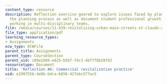 ```yaml
---
content_type: resource
description: Reflection exercise geared to explore issues faced by planners during
  the planning process as well as document student professional growth and experiences
  working in multi-disciplinary teams.
file: /media/courses/11-439-revitalizing-urban-main-streets-st-claude-avenue-new-orleans-spring-2009/e299755b4e0bb4cab858427ebc577ac5_MIT11_439s09_assn06_reflection06.pdf
file_type: application/pdf
learning_resource_types:
- Assignments
ocw_type: OCWFile
parent_title: Assignments
parent_type: CourseSection
parent_uid: c89e1604-e825-b56f-f4c1-4bfff8b28fd3
resourcetype: Document
title: 'Reflection #6: Commercial revitalization practice'
uid: e299755b-4e0b-b4ca-b858-427ebc577ac5
---
```

